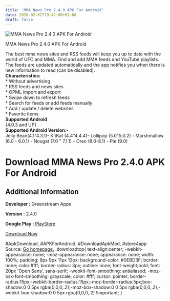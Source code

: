 ```yaml
---
title: 'MMA News Pro 2.4.0 APK For Android'
date: 2020-02-02T19:42:00+01:00
draft: false
---
```


![MMA News Pro 2.4.0 APK For Android](https://i0.wp.com/apkhome.net/wp-content/uploads/2020/02/MMA-News-Pro-2.4.0.png "MMA News Pro 2.4.0 APK For Android")

  

MMA News Pro 2.4.0 APK For Android

The best mma news sites and RSS feeds will keep you up to date with the world of UFC and MMA. Find and add MMA feeds and YouTube playlists.  
The feeds are updated automatically and the app notifies you when there is new information to read (can be disabled).  
**Characteristics:**  
\* Without advertising  
\* RSS feeds and news sites  
\* OPML import and export  
\* Swipe down to refresh feeds  
\* Search for feeds or add feeds manually  
\* Add / update / delete websites  
\* Favorite items  
**Supported Android**  
{4.0.3 and UP}  
**Supported Android Version**:-  
Jelly Bean(4.1"4.3.1)- KitKat (4.4"4.4.4)- Lollipop (5.0"5.0.2) - Marshmallow (6.0 - 6.0.1) - Nougat (7.0 " 7.1.1) - Oreo (8.0-8.1) - Pie (9.0)

Download MMA News Pro 2.4.0 APK For Android
===========================================

Additional Information
----------------------

**Developer :** Greenstream Apps

**Version :** 2.4.0

**Google Play :** [PlayStore](https://play.google.com/store/apps/details?id=com.news.mma.paid)

  

[Download Now](https://store4app.co/post/mma-news-pro-2-4-0-apk-for-android_1580665077)

  
#ApkDownload, #APKForAndroid, #DownloadApkMod, #store4app  
Source: [Go homepage.](https://store4app.co/post/mma-news-pro-2-4-0-apk-for-android_1580665077) .downloadtop{ text-align:center; -webkit-appearance: none; -moz-appearance: none; appearance: none; width: 100%; padding: 9px 9px 11px 13px; background-color: #0EBD3F; border: none; color:#fff; border-radius: 3px; outline: none; font-weight;bold; font: 20px 'Open Sans', sans-serif; -webkit-font-smoothing: antialiased; -moz-osx-font-smoothing: grayscale; color: #fff; cursor: pointer; border-radius:15px;-webkit-border-radius:15px;-moz-border-radius:5px;box-shadow:0 0 5px rgba(0,0,0,.2);-moz-box-shadow:0 0 5px rgba(0,0,0,.2);-webkit-box-shadow:0 0 5px rgba(0,0,0,.2) !important; }
